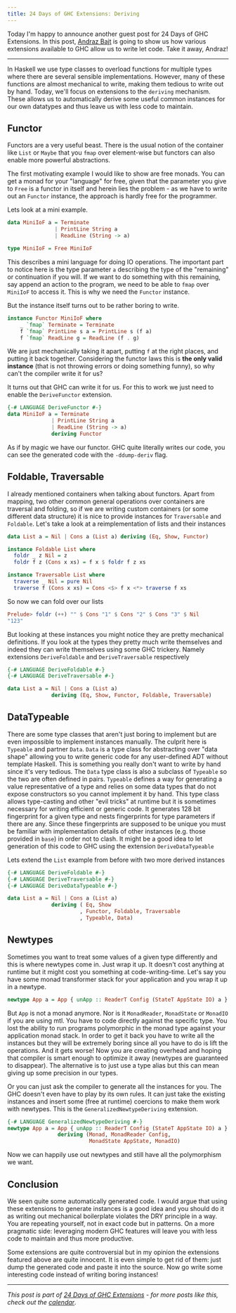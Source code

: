 ```yaml
---
title: 24 Days of GHC Extensions: Deriving
---
```


Today I'm happy to announce another guest post for 24 Days of GHC Extensions. In this post, [Andraz Bajt](http://www.edofic.com/) is going to show us how various extensions available to GHC allow us to write let code. Take it away, Andraz!

---

In Haskell we use type classes to overload functions for multiple types where there are several sensible implementations. However, many of these
functions are almost mechanical to write, making them tedious to write
out by hand. Today, we'll focus on extensions to the `deriving`
mechanism. These allows us to automatically derive some useful common instances for our own datatypes and thus leave us with less code to maintain.

## Functor

Functors are a very useful beast. There is the usual notion of the container like `List` or `Maybe` that you `fmap` over element-wise but functors can also enable more powerful abstractions.

The first motivating example I would like to show are free monads. You can get a monad for your "language" for free, given that the parameter you give to `Free` is a functor in itself and herein lies the problem - as we have to write out an `Functor` instance, the approach is hardly free for the programmer.

Lets look at a mini example.

```haskell
data MiniIoF a = Terminate
               | PrintLine String a
               | ReadLine (String -> a)

type MiniIoF = Free MiniIoF
```

This describes a mini language for doing IO operations.  The important part to notice here is the type parameter `a` describing the type of the "remaining" or continuation if you will. If we want to do something with this remaining, say append an action to the program, we need to be able to `fmap` over `MiniIoF` to access it. This is why we need the `Functor` instance.

But the instance itself turns out to be rather boring to write.

```haskell
instance Functor MiniIoF where
    _ `fmap` Terminate = Terminate
    f `fmap` PrintLine s a = PrintLine s (f a)
    f `fmap` ReadLine g = ReadLine (f . g)
```

We are just mechanically taking it apart, putting `f` at the right places, and putting it back together. Considering the functor laws this is **the only valid instance** (that is not throwing errors or doing something funny), so why can't the compiler write it for us?

It turns out that GHC can write it for us. For this to work we just need to enable the `DeriveFunctor` extension.

```haskell
{-# LANGUAGE DeriveFunctor #-}
data MiniIoF a = Terminate
              | PrintLine String a
              | ReadLine (String -> a)
              deriving Functor
```

As if by magic we have our functor. GHC quite literally writes our code, you can see the generated code with the `-ddump-deriv` flag.


## Foldable, Traversable

I already mentioned containers when talking about functors. Apart from mapping, two other common general operations over containers are traversal and folding, so if we are writing custom containers (or some different data structure) it is nice to provide instances for `Traversable` and `Foldable`. Let's take a look at a reimplementation of lists and their instances

```haskell
data List a = Nil | Cons a (List a) deriving (Eq, Show, Functor)

instance Foldable List where
  foldr _ z Nil = z
  foldr f z (Cons x xs) = f x $ foldr f z xs

instance Traversable List where
  traverse _ Nil = pure Nil
  traverse f (Cons x xs) = Cons <$> f x <*> traverse f xs
```

So now we can fold over our lists

```haskell
Prelude> foldr (++) "" $ Cons "1" $ Cons "2" $ Cons "3" $ Nil
"123"
```

But looking at these instances you might notice they are pretty mechanical definitions. If you look at the types they pretty much write themselves and indeed they can write themselves using some GHC trickery. Namely extensions `DeriveFoldable` and `DeriveTraversable` respectively

```haskell
{-# LANGUAGE DeriveFoldable #-}
{-# LANGUAGE DeriveTraversable #-}

data List a = Nil | Cons a (List a)
              deriving (Eq, Show, Functor, Foldable, Traversable)
```

## DataTypeable

There are some type classes that aren't just boring to implement but are even impossible to implement instances manually. The culprit here is `Typeable` and partner `Data`. `Data` is a type class for abstracting over "data shape" allowing you to write generic code for any user-defined ADT without template Haskell. This is something you really don't want to write by hand since it's very tedious. The `Data` type class is also a subclass of `Typeable` so the two are often defined in pairs. `Typeable` defines a way for generating a value representative of a type and relies on some data types that do not expose constructors so you cannot implement it by hand. This type class allows type-casting and other "evil tricks" at runtime but it is sometimes necessary for writing efficient or generic code. It generates 128 bit fingerprint for a given type and nests fingerprints for type parameters if there are any. Since these fingerprints are supposed to be unique you must be familiar with implementation details of other instances (e.g. those provided in `base`) in order not to clash. It might be a good idea to let generation of this code to GHC using the extension `DeriveDataTypeable`

Lets extend the `List` example from before with two more derived instances

```haskell
{-# LANGUAGE DeriveFoldable #-}
{-# LANGUAGE DeriveTraversable #-}
{-# LANGUAGE DeriveDataTypeable #-}

data List a = Nil | Cons a (List a)
              deriving ( Eq, Show
                       , Functor, Foldable, Traversable
                       , Typeable, Data)
```

## Newtypes

Sometimes you want to treat some values of a given type differently and this is where newtypes come in. Just wrap it up. It doesn't cost anything at runtime but it might cost you something at code-writing-time. Let's say you have some monad transformer stack for your application and you wrap it up in a newtype.

```haskell
newtype App a = App { unApp :: ReaderT Config (StateT AppState IO) a }
```

But `App` is not a monad anymore. Nor is it `MonadReader`, `MonadState` or `MonadIO` if you are using mtl. You have to code directly against the specific type. You lost the ability to run programs polymorphic in the monad type against your application monad stack. In order to get it back you have to write all the instances but they will be extremely boring since all you have to do is lift the operations. And it gets worse! Now you are creating overhead and hoping that compiler is smart enough to optimize it away (newtypes are guaranteed to disappear). The alternative is to just use a type alias but this can mean giving up some precision in our types.

Or you can just ask the compiler to generate all the instances for you. The GHC doesn't even have to play by its own rules. It can just take the existing instances and insert some (free at runtime) coercions to make them work with newtypes. This is the `GeneralizedNewtypeDeriving` extension.

```haskell
{-# LANGUAGE GeneralizedNewtypeDeriving #-}
newtype App a = App { unApp :: ReaderT Config (StateT AppState IO) a }
                deriving (Monad, MonadReader Config,
                          MonadState AppState, MonadIO)
```

Now we can happily use out newtypes and still have all the polymorphism we want.


## Conclusion

We seen quite some automatically generated code. I would argue that using these extensions to generate instances is a good idea and you should do it as writing out mechanical boilerplate violates the DRY principle in a way. You are repeating yourself, not in exact code but in patterns. On a more pragmatic side: leveraging modern GHC features will leave you with less code to maintain and thus more productive.

Some extensions are quite controversial but in my opinion the extensions featured above are quite innocent. It is even simple to get rid of them: just dump the generated code and paste it into the source. Now go write some interesting code instead of writing boring instances!

----

*This post is part of
[24 Days of GHC Extensions](/pages/2014-12-01-24-days-of-ghc-extensions.html) -
for more posts like this, check out the
[calendar](/pages/2014-12-01-24-days-of-ghc-extensions.html)*.
